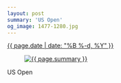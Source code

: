 ```yaml
---
layout: post
summary: 'US Open'
og_image: 1477-1280.jpg
---
```


<div class="post">
 <time>
  <a href="/1477">
   {{ page.date | date: "%B %-d, %Y" }}
  </a>
 </time>
 <a href="/1477">
  <figure data-taken="8/30/2021">
   <img alt="{{ page.summary }}" sizes="(min-width: 700px) 50vw, calc(100vw - 2rem)" src="{{ site.assets_url }}/1477-640.jpg" srcset="{{ site.assets_url }}/1477-320.jpg 320w, {{ site.assets_url }}/1477-640.jpg 640w, {{ site.assets_url }}/1477-960.jpg 960w, {{ site.assets_url }}/1477-1280.jpg 1280w"/>
  </figure>
 </a>
 <span>
  US Open
 </span>
</div>
